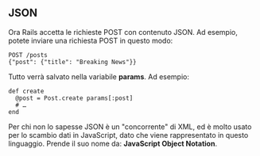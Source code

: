 ## JSON

Ora Rails accetta le richieste POST con contenuto JSON. Ad esempio, potete inviare una richiesta POST in questo modo:

	POST /posts
	{"post": {"title": "Breaking News"}}

Tutto verrà salvato nella variabile **params**. Ad esempio:

	def create
	  @post = Post.create params[:post]
	  # …
	end

Per chi non lo sapesse JSON è un "concorrente" di XML, ed è molto usato per lo scambio dati in JavaScript, dato che viene rappresentato in questo linguaggio. Prende il suo nome da: **JavaScript Object Notation**.
